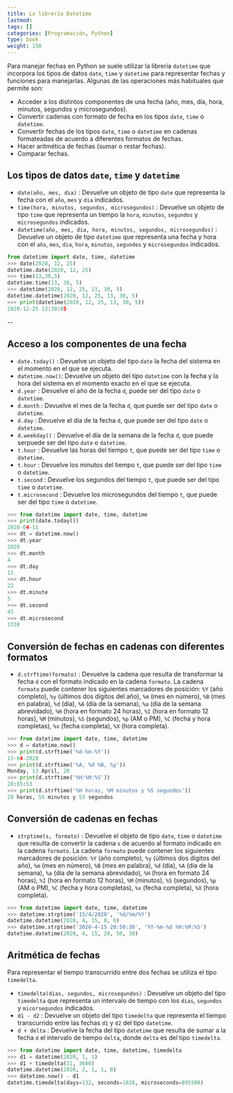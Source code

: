 ```yaml
---
title: La librería Datetime
lastmod: 
tags: []
categories: [Programación, Python]
type: book
weight: 150
---
```


Para manejar fechas en Python se suele utilizar la librería `datetime` que incorpora los tipos de datos `date`, `time` y `datetime` para representar fechas y funciones para manejarlas. Algunas de las operaciones más habituales que permite son:

- Acceder a los distintos componentes de una fecha (año, mes, día, hora, minutos, segundos y microsegundos).
- Convertir cadenas con formato de fecha en los tipos `date`, `time` o `datetime`.
- Convertir fechas de los tipos `date`, `time` o `datetime` en cadenas formateadas de acuerdo a diferentes formatos de fechas.
- Hacer aritmética de fechas (sumar o restar fechas).
- Comparar fechas.

## Los tipos de datos `date`, `time` y `datetime`

- `date(año, mes, dia)` : Devuelve un objeto de tipo `date` que representa la fecha con el `año`, `mes` y `dia` indicados.
- `time(hora, minutos, segundos, microsegundos)` : Devuelve un objeto de tipo `time` que representa un tiempo la `hora`, `minutos`, `segundos` y `microsegundos` indicados.
- `datetime(año, mes, dia, hora, minutos, segundos, microsegundos)` : Devuelve un objeto de tipo `datetime` que representa una fecha y hora con el `año`, `mes`, `dia`, `hora`, `minutos`, `segundos` y `microsegundos` indicados.

```python
from datetime import date, time, datetime
>>> date(2020, 12, 25)
datetime.date(2020, 12, 25)
>>> time(13,30,5)
datetime.time(13, 30, 5)
>>> datetime(2020, 12, 25, 13, 30, 5)
datetime.datetime(2020, 12, 25, 13, 30, 5)
>>> print(datetime(2020, 12, 25, 13, 30, 5))
2020-12-25 13:30:05
```

--

## Acceso a los componentes de una fecha

- `date.today()` : Devuelve un objeto del tipo `date` la fecha del sistema en el momento en el que se ejecuta.
- `datetime.now()`: Devuelve un objeto del tipo `datetime` con la fecha y la hora del sistema en el momento exacto en el que se ejecuta.
- `d.year` : Devuelve el año de la fecha `d`, puede ser del tipo `date` o `datetime`.
- `d.month` : Devuelve el mes de la fecha `d`, que puede ser del tipo `date` o `datetime`.
- `d.day` : Devuelve el día de la fecha `d`, que puede ser del tipo `date` o `datetime`.
- `d.weekday()` : Devuelve el día de la semana de la fecha `d`, que puede serpuede ser del tipo `date` o `datetime`.
- `t.hour` : Devuelve las horas del tiempo `t`, que puede ser del tipo `time` o `datetime`.
- `t.hour` : Devuelve los minutos del tiempo `t`, que puede ser del tipo `time` o `datetime`.
- `t.second` : Devuelve los segundos del tiempo `t`, que puede ser del tipo `time` o `datetime`.
- `t.microsecond` : Devuelve los microsegundos del tiempo `t`, que puede ser del tipo `time` o `datetime`.

```python
>>> from datetime import date, time, datetime
>>> print(date.today())
2020-04-11
>>> dt = datetime.now()
>>> dt.year
2020
>>> dt.month
4
>>> dt.day
11
>>> dt.hour
22
>>> dt.minute
5
>>> dt.second
45
>>> dt.microsecond
1338
```

## Conversión de fechas en cadenas con diferentes formatos

- `d.strftime(formato)` : Devuelve la cadena que resulta de transformar la fecha `d` con el formato indicado en la cadena `formato`. La cadena `formato` puede contener los siguientes marcadores de posición: `%Y` (año completo), `%y` (últimos dos dígitos del año), `%m` (mes en número), `%B` (mes en palabra), `%d` (día), `%A` (día de la semana), `%a` (día de la semana abrevidado), `%H` (hora en formato 24 horas), `%I` (hora en formato 12 horas), `%M` (minutos), `%S` (segundos), `%p` (AM o PM), `%C` (fecha y hora completas), `%x` (fecha completa), `%X` (hora completa).

```python
>>> from datetime import date, time, datetime
>>> d = datetime.now()
>>> print(d.strftime('%d-%m-%Y'))
13-04-2020
>>> print(d.strftime('%A, %d %B, %y'))
Monday, 13 April, 20
>>> print(d.strftime('%H:%M:%S'))
20:55:53
>>> print(d.strftime('%H horas, %M minutos y %S segundos'))
20 horas, 55 minutos y 53 segundos
```

## Conversión de cadenas en fechas

- `strptime(s, formato)` : Devuelve el objeto de tipo `date`, `time` o `datetime` que resulta de convertir la cadena `s` de acuerdo al formato indicado en la cadena `formato`. La cadena `formato` puede contener los siguientes marcadores de posición: `%Y` (año completo), `%y` (últimos dos dígitos del año), `%m` (mes en número), `%B` (mes en palabra), `%d` (día), `%A` (día de la semana), `%a` (día de la semana abrevidado), `%H` (hora en formato 24 horas), `%I` (hora en formato 12 horas), `%M` (minutos), `%S` (segundos), `%p` (AM o PM), `%C` (fecha y hora completas), `%x` (fecha completa), `%X` (hora completa).

```python
>>> from datetime import date, time, datetime
>>> datetime.strptime('15/4/2020', '%d/%m/%Y')
datetime.datetime(2020, 4, 15, 0, 0)
>>> datetime.strptime('2020-4-15 20:50:30', '%Y-%m-%d %H:%M:%S')
datetime.datetime(2020, 4, 15, 20, 50, 30)
```

## Aritmética de fechas

Para representar el tiempo transcurrido entre dos fechas se utiliza el tipo `timedelta`.

- `timedelta(dias, segundos, microsegundos)` : Devuelve un objeto del tipo `timedelta` que representa un intervalo de tiempo con los `dias`, `segundos` y `micorsegundos` indicados.
- `d1 - d2` : Devuelve un objeto del tipo `timedelta` que representa el tiempo transcurrido entre las fechas `d1` y `d2` del tipo `datetime`.
- `d + delta` : Devuelve la fecha del tipo `datetime` que resulta de sumar a la fecha `d` el intervalo de tiempo `delta`, donde `delta` es del tipo `timedelta`. 

```python
>>> from datetime import date, time, datetime, timedelta
>>> d1 = datetime(2020, 1, 1)
>>> d1 + timedelta(31, 3600)
datetime.datetime(2020, 2, 1, 1, 0)
>>> datetime.now() - d1
datetime.timedelta(days=132, seconds=1826, microseconds=895590)
```
